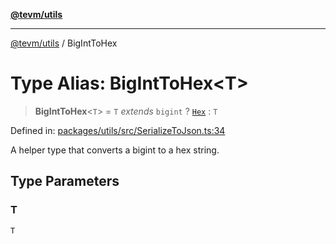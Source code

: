 [**@tevm/utils**](../README.md)

***

[@tevm/utils](../globals.md) / BigIntToHex

# Type Alias: BigIntToHex\<T\>

> **BigIntToHex**\<`T`\> = `T` *extends* `bigint` ? [`Hex`](Hex.md) : `T`

Defined in: [packages/utils/src/SerializeToJson.ts:34](https://github.com/evmts/tevm-monorepo/blob/main/packages/utils/src/SerializeToJson.ts#L34)

A helper type that converts a bigint to a hex string.

## Type Parameters

### T

`T`
